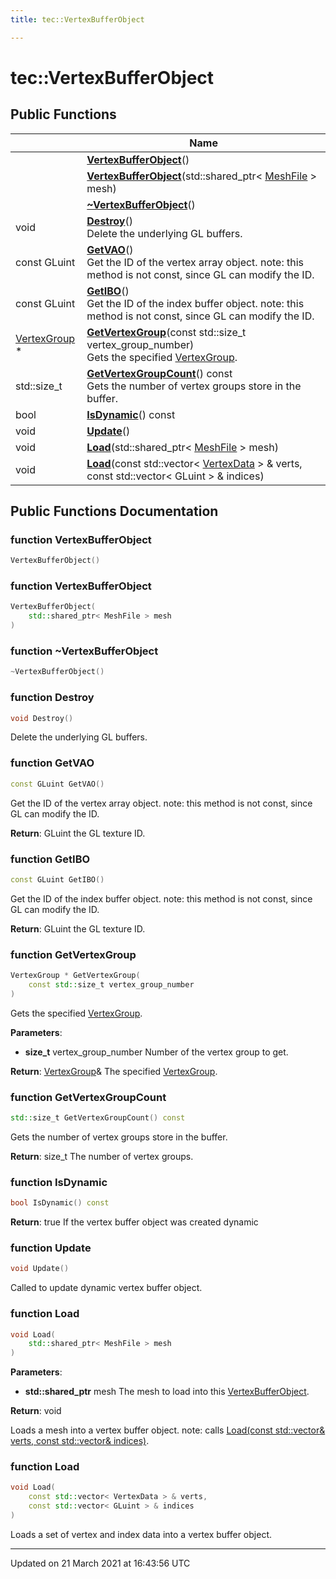 ```yaml
---
title: tec::VertexBufferObject

---
```


# tec::VertexBufferObject



## Public Functions

|                | Name           |
| -------------- | -------------- |
| | **[VertexBufferObject](/engine/Classes/classtec_1_1_vertex_buffer_object/#function-vertexbufferobject)**() |
| | **[VertexBufferObject](/engine/Classes/classtec_1_1_vertex_buffer_object/#function-vertexbufferobject)**(std::shared_ptr< [MeshFile](/engine/Classes/classtec_1_1_mesh_file/) > mesh) |
| | **[~VertexBufferObject](/engine/Classes/classtec_1_1_vertex_buffer_object/#function-~vertexbufferobject)**() |
| void | **[Destroy](/engine/Classes/classtec_1_1_vertex_buffer_object/#function-destroy)**()<br>Delete the underlying GL buffers.  |
| const GLuint | **[GetVAO](/engine/Classes/classtec_1_1_vertex_buffer_object/#function-getvao)**()<br>Get the ID of the vertex array object. note: this method is not const, since GL can modify the ID.  |
| const GLuint | **[GetIBO](/engine/Classes/classtec_1_1_vertex_buffer_object/#function-getibo)**()<br>Get the ID of the index buffer object. note: this method is not const, since GL can modify the ID.  |
| [VertexGroup](/engine/Classes/structtec_1_1_vertex_group/) * | **[GetVertexGroup](/engine/Classes/classtec_1_1_vertex_buffer_object/#function-getvertexgroup)**(const std::size_t vertex_group_number)<br>Gets the specified [VertexGroup](/engine/Classes/structtec_1_1_vertex_group/).  |
| std::size_t | **[GetVertexGroupCount](/engine/Classes/classtec_1_1_vertex_buffer_object/#function-getvertexgroupcount)**() const<br>Gets the number of vertex groups store in the buffer.  |
| bool | **[IsDynamic](/engine/Classes/classtec_1_1_vertex_buffer_object/#function-isdynamic)**() const |
| void | **[Update](/engine/Classes/classtec_1_1_vertex_buffer_object/#function-update)**() |
| void | **[Load](/engine/Classes/classtec_1_1_vertex_buffer_object/#function-load)**(std::shared_ptr< [MeshFile](/engine/Classes/classtec_1_1_mesh_file/) > mesh) |
| void | **[Load](/engine/Classes/classtec_1_1_vertex_buffer_object/#function-load)**(const std::vector< [VertexData](/engine/Classes/structtec_1_1_vertex_data/) > & verts, const std::vector< GLuint > & indices) |

## Public Functions Documentation

### function VertexBufferObject

```cpp
VertexBufferObject()
```


### function VertexBufferObject

```cpp
VertexBufferObject(
    std::shared_ptr< MeshFile > mesh
)
```


### function ~VertexBufferObject

```cpp
~VertexBufferObject()
```


### function Destroy

```cpp
void Destroy()
```

Delete the underlying GL buffers. 

### function GetVAO

```cpp
const GLuint GetVAO()
```

Get the ID of the vertex array object. note: this method is not const, since GL can modify the ID. 

**Return**: GLuint the GL texture ID. 

### function GetIBO

```cpp
const GLuint GetIBO()
```

Get the ID of the index buffer object. note: this method is not const, since GL can modify the ID. 

**Return**: GLuint the GL texture ID. 

### function GetVertexGroup

```cpp
VertexGroup * GetVertexGroup(
    const std::size_t vertex_group_number
)
```

Gets the specified [VertexGroup](/engine/Classes/structtec_1_1_vertex_group/). 

**Parameters**: 

  * **size_t** vertex_group_number Number of the vertex group to get. 


**Return**: [VertexGroup](/engine/Classes/structtec_1_1_vertex_group/)& The specified [VertexGroup](/engine/Classes/structtec_1_1_vertex_group/). 

### function GetVertexGroupCount

```cpp
std::size_t GetVertexGroupCount() const
```

Gets the number of vertex groups store in the buffer. 

**Return**: size_t The number of vertex groups. 

### function IsDynamic

```cpp
bool IsDynamic() const
```


**Return**: true If the vertex buffer object was created dynamic 

### function Update

```cpp
void Update()
```


Called to update dynamic vertex buffer object. 


### function Load

```cpp
void Load(
    std::shared_ptr< MeshFile > mesh
)
```


**Parameters**: 

  * **std::shared_ptr<MeshFile>** mesh The mesh to load into this [VertexBufferObject](/engine/Classes/classtec_1_1_vertex_buffer_object/). 


**Return**: void 

Loads a mesh into a vertex buffer object. note: calls [Load(const std::vector<VertexData>& verts, const std::vector<GLuint>& indices)](/engine/Classes/classtec_1_1_vertex_buffer_object/#function-load). 


### function Load

```cpp
void Load(
    const std::vector< VertexData > & verts,
    const std::vector< GLuint > & indices
)
```


Loads a set of vertex and index data into a vertex buffer object. 


-------------------------------

Updated on 21 March 2021 at 16:43:56 UTC